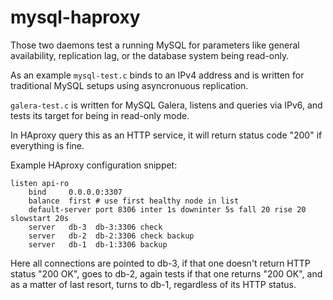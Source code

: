 # mysql-haproxy

Those two daemons test a running MySQL for
parameters like general availability, replication lag,
or the database system being read-only.

As an example `mysql-test.c` binds to an IPv4 address
and is written for traditional MySQL setups using
asyncronuous replication.

`galera-test.c` is written for MySQL Galera, listens
and queries via IPv6, and tests its target for being
in read-only mode.

In HAproxy query this as an HTTP service, it will
return status code "200" if everything is fine.

Example HAproxy configuration snippet:

```
listen api-ro
    bind     0.0.0.0:3307 
    balance  first # use first healthy node in list
    default-server port 8306 inter 1s downinter 5s fall 20 rise 20 slowstart 20s
    server   db-3  db-3:3306 check
    server   db-2  db-2:3306 check backup
    server   db-1  db-1:3306 backup
```

Here all connections are pointed to db-3, if that one
doesn't return HTTP status "200 OK", goes to db-2, again
tests if that one returns "200 OK", and as a matter of last
resort, turns to db-1, regardless of its HTTP status.
